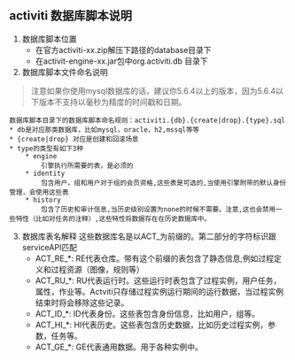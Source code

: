 ## activiti 数据库脚本说明
1. 数据库脚本位置
	* 在官方activiti-xx.zip解压下路径的database目录下
	* 在activit-engine-xx.jar包中org.activiti.db 目录下
2. 数据库脚本文件命名说明
> 注意如果你使用mysql数据库的话，建议你5.6.4以上的版本，因为5.6.4以下版本不支持以毫秒为精度的时间戳和日期。

	数据库脚本目录下的数据库脚本命名规则：activiti.{db}.{create|drop}.{type}.sql
	* db是对应那类数据库，比如mysql，oracle，h2,mssql等等
	* {create|drop} 对应是创建和回滚场景
	* type的类型有如下3种
		* engine
			引擎执行所需要的表，是必须的
		* identity
			包含用户，组和用户对于组的会员资格,这些表是可选的,当使用引擎附带的默认身份管理，会使用这些表
		* history
			包含了历史和审计信息,当历史级别设置为none的时候不需要。注意,这也会禁用一些特性（比如对任务的注释）,这些特性将数据存在在历史数据库中。

3. 数据库表名解释
	这些数据库名是以ACT_为前缀的。第二部分的字符标识跟serviceAPI匹配
	* ACT_RE_*:
		RE代表仓库。带有这个前缀的表包含了静态信息,例如过程定义和过程资源（图像，规则等）
	* ACT_RU_*:
		RU代表运行时。这些运行时表包含了过程实例，用户任务，属性，作业等。Actviti只存储过程实例运行期间的运行数据，当过程实例结束时将会移除这些记录。
	* ACT_ID_*:
		ID代表身份。这些表包含身份信息，比如用户，组等。
	* ACT_HI_*:
		HI代表历史。这些表包含历史数据，比如历史过程实例，参数，任务等。
	* ACT_GE_*:
		GE代表通用数据。用于各种实例中。
	
